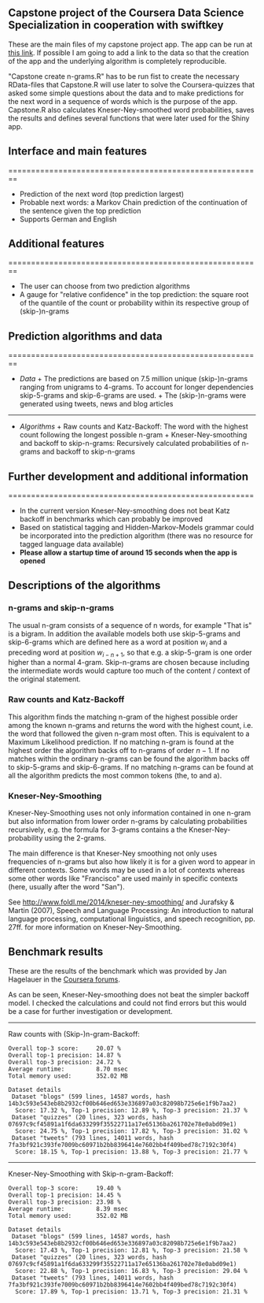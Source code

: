 ## Capstone project of the Coursera Data Science Specialization in cooperation with swiftkey

These are the main files of my capstone project app. The
app can be run at [this link](https://thie1e.shinyapps.io/Nextword). If possible
I am going to add a link to the data so that the creation of the app and the 
underlying algorithm is completely reproducible.

"Capstone create n-grams.R" has to be run fist to create the necessary RData-files
that Capstone.R will use later to solve the Coursera-quizzes that asked some
simple questions about the data and to make predictions for the next word in a 
sequence of words which is the purpose of the app. Capstone.R also calculates
Kneser-Ney-smoothed word probabilities, saves the results and defines several functions
that were later used for the Shiny app.

## Interface and main features
========================================================
* Prediction of the next word (top prediction largest)
* Probable next words: a Markov Chain prediction of the continuation of the sentence given the top prediction
* Supports German and English

## Additional features
========================================================
* The user can choose from two prediction algorithms
* A gauge for "relative confidence" in the top prediction: the square root of the quantile of the count or probability within its respective group of (skip-)n-grams

## Prediction algorithms and data
========================================================
* *Data*
      + The predictions are based on 7.5 million unique (skip-)n-grams ranging from unigrams to
      4-grams. To account for longer dependencies skip-5-grams and skip-6-grams are used.
      + The (skip-)n-grams were generated using tweets, news and blog articles

****
* *Algorithms*
      + Raw counts and Katz-Backoff: The word with the highest count following the longest possible n-gram
      + Kneser-Ney-smoothing and backoff to skip-n-grams: Recursively
      calculated probabilities of n-grams and backoff to skip-n-grams

## Further development and additional information
======================================================
* In the current version Kneser-Ney-smoothing does not beat Katz backoff in
benchmarks which can probably be improved
* Based on statistical tagging and Hidden-Markov-Models grammar could be
incorporated into the prediction algorithm (there was no resource for tagged
language data available)
* **Please allow a startup time of around 15 seconds when the app is opened**


## Descriptions of the algorithms 
### n-grams and skip-n-grams
The usual n-gram consists of a sequence of n words, for example "That is" is a 
bigram. In addition the available models both use skip-5-grams and skip-6-grams
which are defined here as a word at position $w_{i}$ and a preceding word at position 
$w_{i-n+1}$, so that e.g. a skip-5-gram is one order higher than a normal 4-gram.
Skip-n-grams are chosen because including the intermediate words would capture
too much of the content / context of the original statement.

### Raw counts and Katz-Backoff
This algorithm finds the matching n-gram of the highest possible order among the known
n-grams and returns the word with the highest count, i.e. the word that followed
the given n-gram most often. This is equivalent to a Maximum Likelihood prediction.
If no matching n-gram is found at the highest order the algorithm backs off to 
n-grams of order $n-1$. If no matches within the ordinary n-grams can be found
the algorithm backs off to skip-5-grams and skip-6-grams. If no matching n-grams
can be found at all the algorithm predicts the most common tokens (the, to and a).

### Kneser-Ney-Smoothing
Kneser-Ney-Smoothing uses not only information contained in one
n-gram but also information from lower order n-grams by calculating probabilities
recursively, e.g. the formula for 3-grams contains a the Kneser-Ney-probability
using the 2-grams. 

The main difference is that Kneser-Ney smoothing not only uses frequencies of n-grams
but also how likely it is for a given word to appear in different contexts. Some words
may be used in a lot of contexts whereas some other words like "Francisco" are used
mainly in specific contexts (here, usually after the word "San"). 

See http://www.foldl.me/2014/kneser-ney-smoothing/ and Jurafsky & Martin (2007),
Speech and Language Processing: An introduction to natural language processing, 
computational linguistics, and speech recognition, pp. 27ff. for more information
on Kneser-Ney-Smoothing.


## Benchmark results

These are the results of the benchmark which was provided by Jan Hagelauer in the 
[Coursera forums](https://class.coursera.org/dsscapstone-003/forum/thread?thread_id=273).

As can be seen, Kneser-Ney-smoothing does not beat the simpler backoff model. I 
checked the calculations and could not find errors but this would be a case for 
further investigation or development.

****

Raw counts with (Skip-)n-gram-Backoff:

```
Overall top-3 score:     20.07 %
Overall top-1 precision: 14.87 %
Overall top-3 precision: 24.72 %
Average runtime:         8.70 msec
Total memory used:       352.02 MB

Dataset details
 Dataset "blogs" (599 lines, 14587 words, hash 14b3c593e543eb8b2932cf00b646ed653e336897a03c82098b725e6e1f9b7aa2)
  Score: 17.32 %, Top-1 precision: 12.89 %, Top-3 precision: 21.37 %
 Dataset "quizzes" (20 lines, 323 words, hash 07697c9cf45891a1f6da633299f35522711a17e65136ba261702e78e0abd09e1)
  Score: 24.75 %, Top-1 precision: 17.82 %, Top-3 precision: 31.02 %
 Dataset "tweets" (793 lines, 14011 words, hash 7fa3bf921c393fe7009bc60971b2bb8396414e7602bb4f409bed78c7192c30f4)
  Score: 18.15 %, Top-1 precision: 13.88 %, Top-3 precision: 21.77 %
```

*****

Kneser-Ney-Smoothing with Skip-n-gram-Backoff:

```
Overall top-3 score:     19.40 %
Overall top-1 precision: 14.45 %
Overall top-3 precision: 23.98 %
Average runtime:         8.39 msec
Total memory used:       352.02 MB

Dataset details
 Dataset "blogs" (599 lines, 14587 words, hash 14b3c593e543eb8b2932cf00b646ed653e336897a03c82098b725e6e1f9b7aa2)
  Score: 17.43 %, Top-1 precision: 12.81 %, Top-3 precision: 21.58 %
 Dataset "quizzes" (20 lines, 323 words, hash 07697c9cf45891a1f6da633299f35522711a17e65136ba261702e78e0abd09e1)
  Score: 22.88 %, Top-1 precision: 16.83 %, Top-3 precision: 29.04 %
 Dataset "tweets" (793 lines, 14011 words, hash 7fa3bf921c393fe7009bc60971b2bb8396414e7602bb4f409bed78c7192c30f4)
  Score: 17.89 %, Top-1 precision: 13.71 %, Top-3 precision: 21.31 %
```

